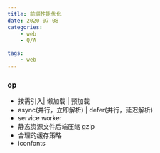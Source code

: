 ```yaml
---
title: 前端性能优化
date: 2020 07 08
categories:
    - web
    - Q/A

tags:
    - web
---
```


### op

-   按需引入| 懒加载 | 预加载
-   async(并行，立即解析) | defer(并行，延迟解析)
-   service worker
-   静态资源文件后端压缩 gzip
-   合理的缓存策略
-   iconfonts
